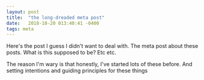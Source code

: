 ```yaml
---
layout: post
title:  "the long-dreaded meta post"
date:   2018-10-20 013:40:41 -0400
tags: meta
---
```


Here's the post I guess I didn't want to deal with. The meta post about these posts. What is this supposed to be? Etc etc.

The reason I'm wary is that honestly, I've started lots of these before. And setting intentions and guiding principles for these things 
